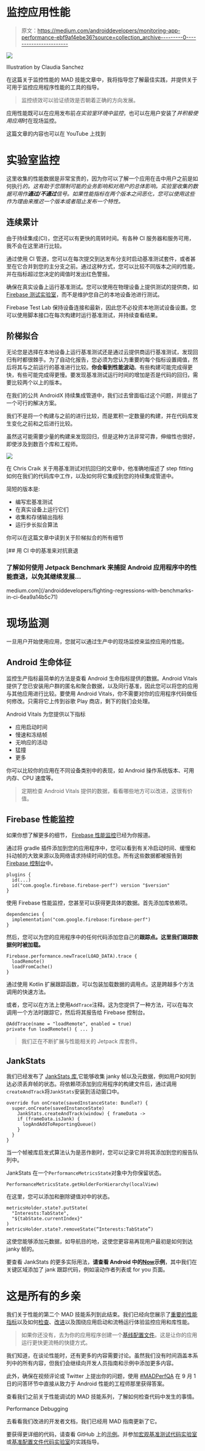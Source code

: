# 监控应用性能

> 原文：<https://medium.com/androiddevelopers/monitoring-app-performance-ebf9af4ebe36?source=collection_archive---------0----------------------->

![](img/ab11b9758619c2739fff6ab18a23ca8e.png)

Illustration by Claudia Sanchez

在这篇关于监控性能的 MAD 技能文章中，我将指导您了解最佳实践，并提供关于可用于监控应用程序性能的工具的指导。

> 监控绩效可以验证绩效是否朝着正确的方向发展。

应用性能既可以在应用发布前*在实验室环境中监控*，也可以在用户安装了*并积极使用应用*时在现场监控。

这篇文章的内容也可以在 YouTube 上找到

# 实验室监控

这里收集的性能数据是非常宝贵的，因为你可以了解一个应用在击中用户之前是如何执行*的。这有助于您限制可能的业务影响和对用户的总体影响。实验室收集的数据可用作**通过/不通过**信号。如果性能指标在两个版本之间恶化，您可以使用这些作为理由来推迟一个版本或者阻止发布一个特性。*

## 连续累计

由于持续集成(CI)，您还可以有更快的周转时间。有各种 CI 服务器和服务可用，我不会在这里进行比较。

通过使用 CI 管道，您可以在每次提交到达发布分支时启动基准测试套件，或者甚至在它合并到您的主分支之前。通过这种方式，您可以比较不同版本之间的性能，并在指标超过您决定的阈值时发出红色警报。

确保在真实设备上运行基准测试。您可以使用在物理设备上提供测试的提供商，如 [Firebase 测试实验室](https://firebase.google.com/products/test-lab)，而不是维护您自己的本地设备池进行测试。

Firebase Test Lab 保持设备连接和最新，因此您不必投资本地测试设备设置。您可以使用脚本接口在每次构建时运行基准测试，并持续查看结果。

## 阶梯拟合

无论您是选择在本地设备上运行基准测试还是通过云提供商运行基准测试，发现回归有时都很棘手。为了自动化报告，您必须为您认为重要的每个指标设置阈值，然后将其与之前运行的基准进行比较。**你会看到性能波动**。有些构建可能完成得更快，有些可能完成得更慢。要发现基准测试运行时间的增加是否是代码的回归，需要比较两个以上的版本。

在我们的公共 AndroidX 持续集成管道中，我们过去曾面临过这个问题，并提出了一个可行的解决方案。

我们不是将一个构建与之前的进行比较，而是累积一定数量的构建，并在代码库发生变化之前和之后进行比较。

虽然这可能需要少量的构建来发现回归，但是这种方法非常可靠，伸缩性也很好，即使涉及到数百个库和工程师。

![](img/11e0550336e217c3ad75388600676e63.png)

在 Chris Craik 关于用基准测试对抗回归的文章中，他准确地描述了 step fitting 如何在我们的代码库中工作，以及如何将它集成到您的持续集成管道中。

简短的版本是:

*   编写宏基准测试
*   在真实设备上运行它们
*   收集和存储输出指标
*   运行步长拟合算法

你可以在这篇文章中读到关于阶梯拟合的所有细节

[](/androiddevelopers/fighting-regressions-with-benchmarks-in-ci-6ea9a14b5c71) [## 用 CI 中的基准来对抗衰退

### 了解如何使用 Jetpack Benchmark 来捕捉 Android 应用程序中的性能衰退，以免其继续发展…

medium.com](/androiddevelopers/fighting-regressions-with-benchmarks-in-ci-6ea9a14b5c71) 

# 现场监测

一旦用户开始使用应用，您就可以通过生产中的现场监控来监控应用的性能。

## Android 生命体征

监控生产指标最简单的方法是查看 Android 生命指标提供的数据。Android Vitals 提供了您已安装用户群的匿名和聚合数据，以及同行基准，因此您可以将您的应用与其他应用进行比较。要使用 Android Vitals，你不需要对你的应用程序代码做任何修改。只需将它上传到谷歌 Play 商店，剩下的我们会处理。

Android Vitals 为您提供以下指标

*   应用启动时间
*   慢速和冻结帧
*   无响应的活动
*   猛撞
*   更多

你可以比较你的应用在不同设备类别中的表现，如 Android 操作系统版本、可用内存、CPU 速度等。

> 定期检查 Android Vitals 提供的数据，看看哪些地方可以改进，这很有价值。

## Firebase 性能监控

如果你想了解更多的细节， [Firebase 性能监控](https://firebase.google.com/docs/perf-mon)已经为你报道。

通过将 gradle 插件添加到您的应用程序中，您可以看到有关冷启动时间、缓慢和抖动帧的大致来源以及网络请求持续时间的信息。所有这些数据都被报告到 [Firebase 控制台](https://console.firebase.google.com/?hl=de)中。

```
plugins {
  id(...)
  id("com.google.firebase.firebase-perf") version "$version"
}
```

使用 Firebase 性能监控，您甚至可以获得更具体的数据。首先添加库依赖项。

```
dependencies {
  implementation("com.google.firebase:firebase-perf")
}
```

然后，您可以为您的应用程序中的任何代码添加您自己的**跟踪点。这里我们跟踪数据何时被加载。**

```
Firebase.performance.newTrace(LOAD_DATA).trace {
  loadRemote()
  loadFromCache()
}
```

通过使用 Kotlin 扩展跟踪函数，可以包装加载数据的调用点。这是跨越多个方法调用的快速方法。

或者，您可以在方法上使用`AddTrace`注释。这为您提供了一种方法，可以在每次调用一个方法时跟踪它，然后将其报告给 Firebase 控制台。

```
@AddTrace(name = "loadRemote", enabled = true)
private fun loadRemote() { ... }
```

> 我们正在不断扩展与性能相关的 Jetpack 库套件。

## JankStats

我们已经发布了 [JankStats 库](https://developer.android.com/topic/performance/jankstats),它能够收集 janky 帧以及元数据，例如用户如何到达必须丢弃帧的状态。将依赖项添加到应用程序的构建文件后，通过调用`createAndTrack`将`JankStats`安装到活动窗口中。

```
override fun onCreate(savedInstanceState: Bundle?) {
  super.onCreate(savedInstanceState)
    JankStats.createAndTrack(window) { frameData ->
    if (frameData.isJank) {
      logAndAddToReportingQueue()
    }
  }
}
```

当一个帧被库启发式算法认为是恶作剧时，您可以记录它并将其添加到您的报告队列中。

JankStats 在一个`PerformanceMetricsState`对象中为你保留状态。

```
PerformanceMetricsState.getHolderForHierarchy(localView)
```

在这里，您可以添加和删除键值对中的状态。

```
metricsHolder.state?.putState(
  "Interests:TabState",
  "${tabState.currentIndex}"
)
metricsHolder.state?.removeState(“Interests:TabState”)
```

这使您能够添加元数据，如导航目的地，这使您更容易再现用户最初是如何到达 janky 帧的。

要查看 JankStats 的更多实际用法，**请查看 Android 中的**[**Now**](https://github.com/android/nowinandroid)**示例**，其中我们在关键区域添加了 jank 跟踪代码，例如滚动作者列表或 for you 页面。

# 这是所有的乡亲

我们关于性能的第二个 MAD 技能系列到此结束。我们已经向您展示了[重要的性能指标](/androiddevelopers/important-performance-metrics-c7dacf018eb3)以及如何[检查](/androiddevelopers/inspecting-performance-95b76477a3d7)、[改进](/androiddevelopers/improving-performance-with-baseline-profiles-fdd0db0d8cc6)以及围绕应用启动和流畅运行体验监控应用和库性能。

> 如果你还没有，去为你的应用程序创建一个[基线配置文件](/androiddevelopers/improving-performance-with-baseline-profiles-fdd0db0d8cc6)。这是让你的应用运行更快更流畅的快捷方式。

我们知道，在谈论性能时，还有更多的内容需要讨论。虽然我们没有时间涵盖本系列中的所有内容，但我们会继续向开发人员指南和示例中添加更多内容。

此外，确保在视频评论或 Twitter 上提出你的问题，使用 [#MADPerfQA](https://twitter.com/search?q=%23MADPerfQA) 在 9 月 1 日的问答环节中直接从致力于 Android 性能的工程师那里获得答案。

查看我们之前关于性能调试的 MAD 技能系列，了解如何检查代码中发生的事情。

Performance Debugging

去看看我们改进的开发者文档，我们已经用 MAD 指南更新了它。

要获得更详细的代码，请查看 GitHub 上的[示例](http://github.com/android/performance-samples)。并参加[宏观基准测试代码实验室](https://goo.gle/baseline-profiles-codelab)或[基准配置文件代码实验室](https://goo.gle/baseline-profiles-codelab)的实践指导。